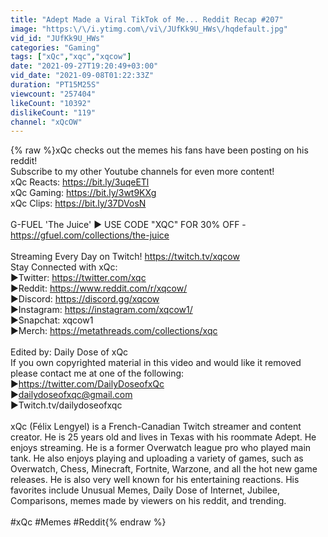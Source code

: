 ```yaml
---
title: "Adept Made a Viral TikTok of Me... Reddit Recap #207"
image: "https:\/\/i.ytimg.com\/vi\/JUfKk9U_HWs\/hqdefault.jpg"
vid_id: "JUfKk9U_HWs"
categories: "Gaming"
tags: ["xQc","xqc","xqcow"]
date: "2021-09-27T19:20:49+03:00"
vid_date: "2021-09-08T01:22:33Z"
duration: "PT15M25S"
viewcount: "257404"
likeCount: "10392"
dislikeCount: "119"
channel: "xQcOW"
---
```

{% raw %}xQc checks out the memes his fans have been posting on his reddit!<br />Subscribe to my other Youtube channels for even more content!<br />xQc Reacts: <a rel="nofollow" target="blank" href="https://bit.ly/3uqeETl">https://bit.ly/3uqeETl</a><br />xQc Gaming: <a rel="nofollow" target="blank" href="https://bit.ly/3wt9KXg">https://bit.ly/3wt9KXg</a><br />xQc Clips: <a rel="nofollow" target="blank" href="https://bit.ly/37DVosN">https://bit.ly/37DVosN</a><br /><br />G-FUEL 'The Juice' ► USE CODE &quot;XQC&quot; FOR 30% OFF - <a rel="nofollow" target="blank" href="https://gfuel.com/collections/the-juice">https://gfuel.com/collections/the-juice</a><br /><br />Streaming Every Day on Twitch! <a rel="nofollow" target="blank" href="https://twitch.tv/xqcow">https://twitch.tv/xqcow</a><br />Stay Connected with xQc:<br />►Twitter: <a rel="nofollow" target="blank" href="https://twitter.com/xqc">https://twitter.com/xqc</a><br />►Reddit: <a rel="nofollow" target="blank" href="https://www.reddit.com/r/xqcow/">https://www.reddit.com/r/xqcow/</a><br />►Discord: <a rel="nofollow" target="blank" href="https://discord.gg/xqcow">https://discord.gg/xqcow</a><br />►Instagram: <a rel="nofollow" target="blank" href="https://instagram.com/xqcow1/">https://instagram.com/xqcow1/</a><br />►Snapchat: xqcow1<br />►Merch: <a rel="nofollow" target="blank" href="https://metathreads.com/collections/xqc">https://metathreads.com/collections/xqc</a><br /><br />Edited by: Daily Dose of xQc<br />If you own copyrighted material in this video and would like it removed please contact me at one of the following:<br />►<a rel="nofollow" target="blank" href="https://twitter.com/DailyDoseofxQc">https://twitter.com/DailyDoseofxQc</a><br />►dailydoseofxqc@gmail.com<br />►Twitch.tv/dailydoseofxqc<br /><br />xQc (Félix Lengyel) is a French-Canadian Twitch streamer and content creator. He is 25 years old and lives in Texas with his roommate Adept. He enjoys streaming. He is a former Overwatch league pro who played main tank. He also enjoys playing and uploading a variety of games, such as Overwatch, Chess, Minecraft, Fortnite, Warzone, and all the hot new game releases. He is also very well known for his entertaining reactions. His favorites include Unusual Memes, Daily Dose of Internet, Jubilee, Comparisons, memes made by viewers on his reddit, and trending. <br /><br />#xQc #Memes #Reddit{% endraw %}
